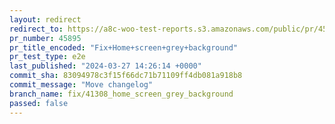 ```yaml
---
layout: redirect
redirect_to: https://a8c-woo-test-reports.s3.amazonaws.com/public/pr/45895/e2e/index.html
pr_number: 45895
pr_title_encoded: "Fix+Home+screen+grey+background"
pr_test_type: e2e
last_published: "2024-03-27 14:26:14 +0000"
commit_sha: 83094978c3f15f66dc71b71109ff4db081a918b8
commit_message: "Move changelog"
branch_name: fix/41308_home_screen_grey_background
passed: false
---
```

